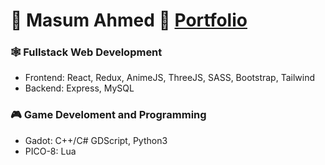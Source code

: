 # 👾 Masum Ahmed 👾 [Portfolio](https://masumahmed.github.io)
### 🕸 Fullstack Web Development
- Frontend: React, Redux, AnimeJS, ThreeJS, SASS, Bootstrap, Tailwind
- Backend: Express, MySQL
### 🎮 Game Develoment and Programming
- Gadot: C++/C# GDScript, Python3
- PICO-8: Lua
